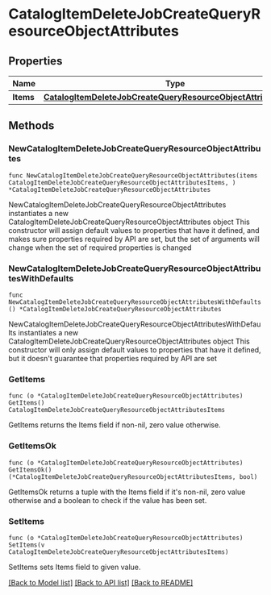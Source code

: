 # CatalogItemDeleteJobCreateQueryResourceObjectAttributes

## Properties

Name | Type | Description | Notes
------------ | ------------- | ------------- | -------------
**Items** | [**CatalogItemDeleteJobCreateQueryResourceObjectAttributesItems**](CatalogItemDeleteJobCreateQueryResourceObjectAttributesItems.md) |  | 

## Methods

### NewCatalogItemDeleteJobCreateQueryResourceObjectAttributes

`func NewCatalogItemDeleteJobCreateQueryResourceObjectAttributes(items CatalogItemDeleteJobCreateQueryResourceObjectAttributesItems, ) *CatalogItemDeleteJobCreateQueryResourceObjectAttributes`

NewCatalogItemDeleteJobCreateQueryResourceObjectAttributes instantiates a new CatalogItemDeleteJobCreateQueryResourceObjectAttributes object
This constructor will assign default values to properties that have it defined,
and makes sure properties required by API are set, but the set of arguments
will change when the set of required properties is changed

### NewCatalogItemDeleteJobCreateQueryResourceObjectAttributesWithDefaults

`func NewCatalogItemDeleteJobCreateQueryResourceObjectAttributesWithDefaults() *CatalogItemDeleteJobCreateQueryResourceObjectAttributes`

NewCatalogItemDeleteJobCreateQueryResourceObjectAttributesWithDefaults instantiates a new CatalogItemDeleteJobCreateQueryResourceObjectAttributes object
This constructor will only assign default values to properties that have it defined,
but it doesn't guarantee that properties required by API are set

### GetItems

`func (o *CatalogItemDeleteJobCreateQueryResourceObjectAttributes) GetItems() CatalogItemDeleteJobCreateQueryResourceObjectAttributesItems`

GetItems returns the Items field if non-nil, zero value otherwise.

### GetItemsOk

`func (o *CatalogItemDeleteJobCreateQueryResourceObjectAttributes) GetItemsOk() (*CatalogItemDeleteJobCreateQueryResourceObjectAttributesItems, bool)`

GetItemsOk returns a tuple with the Items field if it's non-nil, zero value otherwise
and a boolean to check if the value has been set.

### SetItems

`func (o *CatalogItemDeleteJobCreateQueryResourceObjectAttributes) SetItems(v CatalogItemDeleteJobCreateQueryResourceObjectAttributesItems)`

SetItems sets Items field to given value.



[[Back to Model list]](../README.md#documentation-for-models) [[Back to API list]](../README.md#documentation-for-api-endpoints) [[Back to README]](../README.md)


